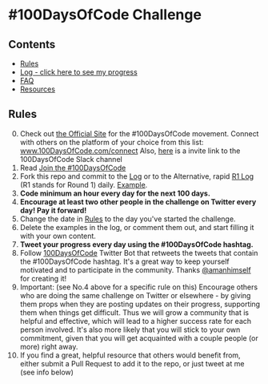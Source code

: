 # #100DaysOfCode Challenge

## Contents

* [Rules](rules.md)
* [Log - click here to see my progress](log.md)
* [FAQ](FAQ.md)
* [Resources](resources.md)

## Rules

0.  Check out [the Official Site](http://100daysofcode.com/) for the #100DaysOfCode movement. Connect with others on the platform of your choice from this list: www.100DaysOfCode.com/connect
    Also, [here](https://join.slack.com/t/100xcode/shared_invite/enQtMzA2NzUyODY4MTgyLWM2NzMzYzBmZTcwOTk0MzM2YTI5OWQzM2M3ZTVjZTUyMTE0NDk3ZjdiZmExNGU5Mjg3ODgzZTQxODI3YTNjZjA) is a invite link to the 100DaysOfCode Slack channel
1.  Read [Join the #100DaysOfCode](https://medium.freecodecamp.com/join-the-100daysofcode-556ddb4579e4)
1.  Fork this repo and commit to the [Log](log.md) or to the Alternative, rapid [R1 Log](r1-log.md) (R1 stands for Round 1) daily. [Example](https://github.com/Kallaway/100-days-kallaway-log).
1.  **Code minimum an hour every day for the next 100 days.**
1.  **Encourage at least two other people in the challenge on Twitter every day! Pay it forward!**
1.  Change the date in [Rules](rules.md) to the day you've started the challenge.
1.  Delete the examples in the log, or comment them out, and start filling it with your own content.
1.  **Tweet your progress every day using the #100DaysOfCode hashtag.**
1.  Follow [100DaysOfCode](https://twitter.com/_100DaysOfCode) Twitter Bot that retweets the tweets that contain the #100DaysOfCode hashtag. It's a great way to keep yourself motivated and to participate in the community. Thanks [@amanhimself](https://twitter.com/amanhimself) for creating it!
1.  Important: (see No.4 above for a specific rule on this) Encourage others who are doing the same challenge on Twitter or elsewhere - by giving them props when they are posting updates on their progress, supporting them when things get difficult. Thus we will grow a community that is helpful and effective, which will lead to a higher success rate for each person involved. It's also more likely that you will stick to your own commitment, given that you will get acquainted with a couple people (or more) right away.
1.  If you find a great, helpful resource that others would benefit from, either submit a Pull Request to add it to the repo, or just tweet at me (see info below)
